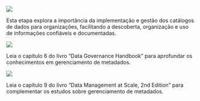 ![](https://infnet.online/wp-content/uploads/2024/12/LD5-1.jpg)

Esta etapa explora a importância da implementação e gestão dos catálogos de dados para organizações, facilitando a descoberta, organização e uso de informações confiáveis e documentadas.

![](https://infnet.online/wp-content/uploads/2024/12/Data-Governance-Handbook.jpg)

Leia o capítulo 6 do livro “Data Governance Handbook” para aprofundar os conhecimentos em gerenciamento de metadados.  


![](https://infnet.online/wp-content/uploads/2024/12/Data-Management-at-Scale-2nd-Edition.jpg)

Leia o capítulo 9 do livro “Data Management at Scale, 2nd Edition” para complementar os estudos sobre gerenciamento de metadados.  
